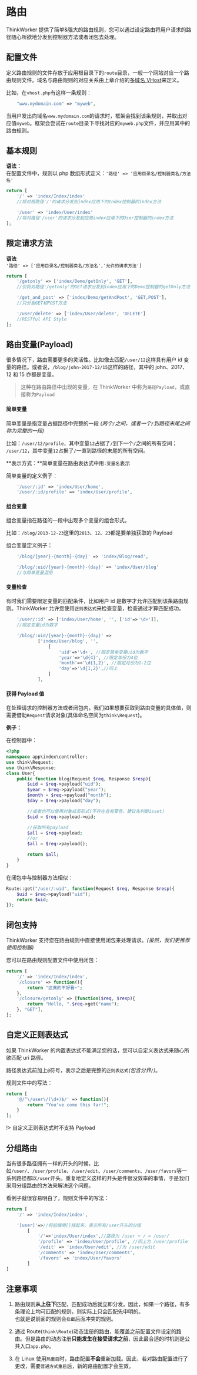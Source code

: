 # 路由

ThinkWorker 提供了简单&强大的路由规则，您可以通过设定路由将用户请求的路径随心所欲地分发到控制器方法或者闭包去处理。

## 配置文件

定义路由规则的文件存放于应用根目录下的`route`目录，一般一个网站对应一个路由规则文件。域名与路由规则的对应关系由上章介绍的[多域名 VHost](./vhost.md)来定义。

比如，在`vhost.php`有这样一条规则：

```php
    "www.mydomain.com" => "myweb",
```

当用户发出向域名`www.mydomain.com`的请求时，框架会找到该条规则，并取出对应值`myweb`。框架会尝试在`route`目录下寻找对应的`myweb.php`文件，并应用其中的路由规则。

## 基本规则

**语法：**<br>
在配置文件中，规则以 php 数组形式定义：`'路径' => '应用目录名/控制器类名/方法名'`

```php
return [
    '/' => 'index/Index/index'
    //将对根路径'/'的请求分发到index应用下的Index控制器的index方法

    '/user' => 'index/User/index'
    //将对路径'/user'的请求分发到应用index应用下的User控制器的index方法
];
```

## 限定请求方法

**语法**<br>
`'路径' => ['应用目录名/控制器类名/方法名','允许的请求方法']`

```php
return [
    '/getonly' => ['index/Demo/getOnly', 'GET'],
    //仅将对路径'/getonly'的GET请求分发到index应用下的Demo控制器的getOnly方法

    '/get_and_post' => ['index/Demo/getAndPost', 'GET,POST'],
    //只分发GET和POST方法

    '/user/delete' => ['index/User/delete', 'DELETE']
    //RESTful API Style
];
```

## 路由变量(Payload)

很多情况下，路由需要更多的灵活性。比如像去匹配`/user/12`这样具有用户 id 变量的路径。或者说，`/blog/john-2017-12/15`这样的路径，其中的 john、2017、12 和 15 亦都是变量。

> 这种在路由路径中出现的变量，在 ThinkWorker 中称为`路径Payload`，或直接称为`Payload`

#### 简单变量

简单变量是指变量占据路径中完整的一段 _(两个`/`之间，或者一个`/`到路径末尾之间称为完整的一段)_

比如：`/user/12/profile`，其中变量`12`占据了`/`到下一个`/`之间的所有空间；
`/user/12`，其中变量`12`占据了`/`一直到路径的末尾的所有空间。

**表示方式：**简单变量在路由表达式中用`:变量名`表示

简单变量的定义例子：

```php
    '/user/:id' => 'index/User/home',
    '/user/:id/profile' => 'index/User/profile',

```

#### 组合变量

组合变量指在路径的一段中出现多个变量的组合形式。

比如：`/blog/2013-12-23`这里的`2013`、`12`、`23`都是要单独获取的 Payload

组合变量定义例子：

```php
    '/blog/{year}-{month}-{day}' => 'index/Blog/read',

    '/blog/:uid/{year}-{month}-{day}' => 'index/User/blog'
    //与简单变量混用
```

#### 变量检查

有时我们需要限定变量的匹配条件，比如用户 id 是数字才允许匹配到该条路由规则。ThinkWorker 允许您使用`正则表达式`来检查变量，检查通过才算匹配成功。

```php
    '/user/:id' => ['index/User/home', '', ['id'=>'\d+']],
    //限定变量id为数字

    '/blog/:uid/{year}-{month}-{day}' =>
            ['index/User/blog', '',
                [
                    'uid'=>'\d+', //限定简单变量uid为数字
                    'year'=>'\d{4}', //限定年份为4位
                    'month'=>'\d{1,2}', //限定月份为1-2位
                    'day'=>'\d{1,2}',//同上
                ]
            ],
```

#### 获得 Payload 值

在处理请求的控制器方法或者闭包内，我们如果想要获取到路由变量的具体值，则需要借助`Request`请求对象(具体命名空间为`think\Request`)。

**例子：**

在控制器中：

```php
<?php
namespace app\index\controller;
use think\Request;
use think\Response;
class User{
    public function blog(Request $req, Response $resp){
        $uid = $req->payload("uid");
        $year = $req->payload("year");
        $month = $req->payload("month");
        $day = $req->payload("day");

        //或者也可以使用对象成员形式(不存在会有警告，建议先判断isset)
        $uid = $req->payload->uid;

        //获取所有payload
        $all = $req->payload;
        //or
        $all = $req->payload();

        return $all;
    }
}

```

在闭包中与控制器方法相似：

```php
Route::get("/user/:uid", function(Request $req, Response $resp){
    $uid = $req->payload("uid");
    return $uid;
});
```

## 闭包支持

ThinkWorker 支持您在路由规则中直接使用闭包来处理请求。_(虽然，我们更推荐使用控制器)_

您可以在路由规则配置文件中使用闭包：

```php
return [
    '/' => 'index/Index/index',
    '/closure' => function(){
        return "这真的不好看~";
    },
    '/closure/getonly' => [function($req, $resp){
        return "Hello, ".$req->get("name");
    }, "GET"],
];
```

## 自定义正则表达式

如果 ThinkWorker 的内置表达式不能满足您的话，您可以自定义表达式来随心所欲匹配 uri 路径。

路径表达式前加上`@`符号，表示之后是完整的`正则表达式`_(包含分界`/`)_。

规则文件中的写法：

```php
return [
    '@/^\/user\/(\d+)$/' => function(){
        return "You've come this far!";
    }
];
```

!> 自定义正则表达式时不支持 Payload

## 分组路由

当有很多路径拥有一样的开头的时候，比如`/user/`、`/user/profile`、`/user/edit`、`/user/comments`、`/user/favors`等一系列路径都以`/user`开头。重复地定义这样的开头是件很没效率的事情，于是我们采用分组路由的方法来解决这个问题。

看例子就很容易明白了，规则文件中的写法：

```php
return [
    '/' => 'index/Index/index',

    '[user]'=>//将前缀用[]括起来，表示所有/user开头的分组
        [
            '/'=>'index/User/index',//路径为 /user + / = /user/
            '/profile' => 'index/User/profile', //同上为 /user/profile
            '/edit' => 'index/User/edit', //为 /user/edit
            '/comments' => 'index/User/comments',
            '/favors' => 'index/User/favors'
        ]
]
```

## 注意事项

1. 路由规则**从上往下**匹配，匹配成功后就立即分发。因此，如果一个路径，有多条理论上均可匹配的规则，则实际上只会匹配先申明的。<br>
   也就是说前面的规则会`拦截`后面冲突的规则。

2. 通过 Route(`think\Route`)动态注册的路由，能覆盖之前配置文件设定的路由。但是路由的动态注册**只能发生在接受请求之前**，因此最合适的时机则是公共入口`app.php`。

3. 在 Linux 使用`热重启`时，路由配置**不会**重新加载。因此，若对路由配置进行了更改，需要`普通方式重启`后，新的路由配置才会生效。
